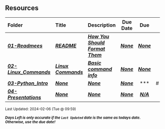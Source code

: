 ## Resources

| Folder | Title | Description | Due Date | Due |  |
|:------|:------|:------|:-----:|:-----:|-----|
| ***<a href="https://github.com/rugbyprof/4443-5373-Mobile-Apps/tree/master/Resources/01-Readmees">01-Readmees</a>*** | ***<a href="https://github.com/rugbyprof/4443-5373-Mobile-Apps/tree/master/Resources/01-Readmees"> README </a>*** | ***<a href="https://github.com/rugbyprof/4443-5373-Mobile-Apps/tree/master/Resources/01-Readmees"> How You Should Format Them</a>*** | ***<a href="https://github.com/rugbyprof/4443-5373-Mobile-Apps/tree/master/Resources/01-Readmees">None</a>*** | ***<a href="https://github.com/rugbyprof/4443-5373-Mobile-Apps/tree/master/Resources/01-Readmees"> None</a>*** |  |
| ***<a href="https://github.com/rugbyprof/4443-5373-Mobile-Apps/tree/master/Resources/02-Linux_Commands">02-Linux_Commands</a>*** | ***<a href="https://github.com/rugbyprof/4443-5373-Mobile-Apps/tree/master/Resources/02-Linux_Commands"> Linux Commands </a>*** | ***<a href="https://github.com/rugbyprof/4443-5373-Mobile-Apps/tree/master/Resources/02-Linux_Commands"> Basic command info</a>*** | ***<a href="https://github.com/rugbyprof/4443-5373-Mobile-Apps/tree/master/Resources/02-Linux_Commands">None</a>*** | ***<a href="https://github.com/rugbyprof/4443-5373-Mobile-Apps/tree/master/Resources/02-Linux_Commands"> None</a>*** |  |
| ***<a href="https://github.com/rugbyprof/4443-5373-Mobile-Apps/tree/master/Resources/03-Python_Intro">03-Python_Intro</a>*** | ***<a href="https://github.com/rugbyprof/4443-5373-Mobile-Apps/tree/master/Resources/03-Python_Intro">None</a>*** | ***<a href="https://github.com/rugbyprof/4443-5373-Mobile-Apps/tree/master/Resources/03-Python_Intro">None</a>*** | ***<a href="https://github.com/rugbyprof/4443-5373-Mobile-Apps/tree/master/Resources/03-Python_Intro">None</a>*** | ***<a href="https://github.com/rugbyprof/4443-5373-Mobile-Apps/tree/master/Resources/03-Python_Intro">| #   | File                                                 | Description |</a>*** |  |
| ***<a href="https://github.com/rugbyprof/4443-5373-Mobile-Apps/tree/master/Resources/04-Presentations">04-Presentations</a>*** | ***<a href="https://github.com/rugbyprof/4443-5373-Mobile-Apps/tree/master/Resources/04-Presentations">None</a>*** | ***<a href="https://github.com/rugbyprof/4443-5373-Mobile-Apps/tree/master/Resources/04-Presentations">None</a>*** | ***<a href="https://github.com/rugbyprof/4443-5373-Mobile-Apps/tree/master/Resources/04-Presentations">None</a>*** | ***<a href="https://github.com/rugbyprof/4443-5373-Mobile-Apps/tree/master/Resources/04-Presentations">N/A</a>*** |  |

<sup>Last Updated: 2024-02-06 (Tue @ 09:59)</sup> 

<sup>***Days Left is only accurate if the `Last Updated` date is the same as todays date. Otherwise, use the due date!***</sup> 